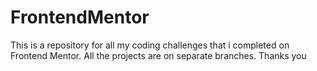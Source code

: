 # FrontendMentor

This is a repository for all my coding challenges that i completed on Frontend Mentor.
All the projects are on separate branches.
Thanks you

